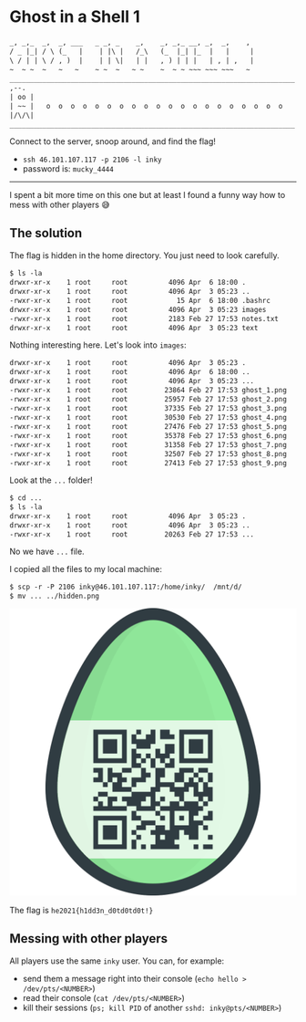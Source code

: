 # Ghost in a Shell 1
```
_, _,_  _,  _, ___   _ _, _    _,    _, _,_ __, _,  _,    ,  
/ _ |_| / \ (_   |    | |\ |   /_\   (_  |_| |_  |   |     |  
\ / | | \ / , )  |    | | \|   | |   , ) | | |   | , | ,   |  
~  ~ ~  ~   ~   ~    ~ ~  ~   ~ ~    ~  ~ ~ ~~~ ~~~ ~~~   ~
______________________________________________________________________  
,--.    
| oo |   
| ~~ |   o  o  o  o  o  o  o  o  o  o  o  o  o  o  o  o  o  o  o  o  
|/\/\|
______________________________________________________________________  
```

Connect to the server, snoop around, and find the flag!

- `ssh 46.101.107.117 -p 2106 -l inky`
- password is: `mucky_4444`

---

I spent a bit more time on this one but at least I found a funny way how to mess with other players 😅

## The solution

The flag is hidden in the home directory. You just need to look carefully.

```
$ ls -la
drwxr-xr-x    1 root     root          4096 Apr  6 18:00 .
drwxr-xr-x    1 root     root          4096 Apr  3 05:23 ..
-rwxr-xr-x    1 root     root            15 Apr  6 18:00 .bashrc
drwxr-xr-x    1 root     root          4096 Apr  3 05:23 images
-rwxr-xr-x    1 root     root          2183 Feb 27 17:53 notes.txt
drwxr-xr-x    1 root     root          4096 Apr  3 05:23 text
```

Nothing interesting here. Let's look into `images`:
```
drwxr-xr-x    1 root     root          4096 Apr  3 05:23 .
drwxr-xr-x    1 root     root          4096 Apr  6 18:00 ..
drwxr-xr-x    1 root     root          4096 Apr  3 05:23 ...
-rwxr-xr-x    1 root     root         23864 Feb 27 17:53 ghost_1.png
-rwxr-xr-x    1 root     root         25957 Feb 27 17:53 ghost_2.png
-rwxr-xr-x    1 root     root         37335 Feb 27 17:53 ghost_3.png
-rwxr-xr-x    1 root     root         30530 Feb 27 17:53 ghost_4.png
-rwxr-xr-x    1 root     root         27476 Feb 27 17:53 ghost_5.png
-rwxr-xr-x    1 root     root         35378 Feb 27 17:53 ghost_6.png
-rwxr-xr-x    1 root     root         31358 Feb 27 17:53 ghost_7.png
-rwxr-xr-x    1 root     root         32507 Feb 27 17:53 ghost_8.png
-rwxr-xr-x    1 root     root         27413 Feb 27 17:53 ghost_9.png
```

Look at the `...` folder!

```
$ cd ...
$ ls -la
drwxr-xr-x    1 root     root          4096 Apr  3 05:23 .
drwxr-xr-x    1 root     root          4096 Apr  3 05:23 ..
-rwxr-xr-x    1 root     root         20263 Feb 27 17:53 ...
```

No we have `...` file.

I copied all the files to my local machine:
```
$ scp -r -P 2106 inky@46.101.107.117:/home/inky/  /mnt/d/
$ mv ... ../hidden.png
```

![](hidden.png)

The flag is `he2021{h1dd3n_d0td0td0t!}`

## Messing with other players
All players use the same `inky` user. You can, for example:
- send them a message right into their console (`echo hello > /dev/pts/<NUMBER>`)
- read their console (`cat /dev/pts/<NUMBER>`)
- kill their sessions (`ps; kill PID` of another `sshd: inky@pts/<NUMBER>`)
